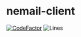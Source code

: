 # nemail-client

[![CodeFactor](https://www.codefactor.io/repository/github/noaether/nemail-client/badge?style=for-the-badge)](https://www.codefactor.io/repository/github/noaether/nemail-client)
![Lines](https://img.shields.io/tokei/lines/github/noaether/nemail-client?style=for-the-badge)
